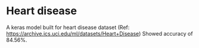 # Heart disease
A keras model built for heart disease dataset (Ref: https://archive.ics.uci.edu/ml/datasets/Heart+Disease)
Showed accuracy of 84.56%.

